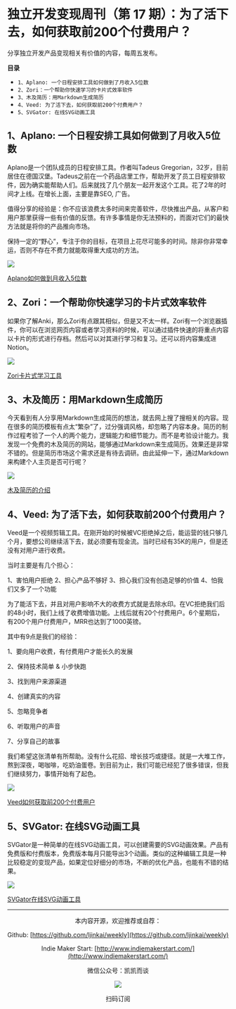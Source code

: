 # 独立开发变现周刊（第 17 期）：为了活下去，如何获取前200个付费用户？

分享独立开发产品变现相关有价值的内容，每周五发布。

**目录**
- `1、Aplano: 一个日程安排工具如何做到了月收入5位数`
- `2、Zori：一个帮助你快速学习的卡片式效率软件`
- `3、木及简历：用Markdown生成简历`
- `4、Veed: 为了活下去，如何获取前200个付费用户？`
- `5、SVGator: 在线SVG动画工具`


## 1、Aplano: 一个日程安排工具如何做到了月收入5位数

Aplano是一个团队成员的日程安排工具。作者叫Tadeus Gregorian，32岁，目前居住在德国汉堡。Tadeus之前在一个药品店里工作，帮助开发了员工日程安排软件，因为确实能帮助人们。后来就找了几个朋友一起开发这个工具。花了2年的时间才上线。在增长上面，主要是靠SEO, 广告。

值得分享的经验是：你不应该浪费太多时间来完善软件，尽快推出产品，从客户和用户那里获得一些有价值的反馈。有许多事情是你无法预料的，而面对它们的最快方法就是将你的产品推向市场。

保持一定的“野心”，专注于你的目标，在项目上花尽可能多的时间。除非你非常幸运，否则不存在不费力就能取得重大成功的方法。

![](http://qiniu.gafata.com/2021-08-26-Untitled.png?imageView2/2/w/600)

[Aplano如何做到月收入5位数](https://www.failory.com/interview/aplano)

## 2、Zori：一个帮助你快速学习的卡片式效率软件

如果你了解Anki，那么Zori有点跟其相似，但是又不太一样。Zori有一个浏览器插件，你可以在浏览网页内容或者学习资料的时候，可以通过插件快速的将重点内容以卡片的形式进行存档。然后可以对其进行学习和复习。还可以将内容集成进Notion。

![](http://qiniu.gafata.com/2021-08-26-Untitled%201.png?imageView2/2/w/600)

[Zori卡片式学习工具](https://www.playpcesohttps://www.playpcesor.com/2021/08/zorbi-flashcards.html)

## 3、木及简历：用Markdown生成简历

今天看到有人分享用Markdown生成简历的想法，就去网上搜了搜相关的内容。现在很多的简历模板有点太“繁杂”了，过分强调风格，却忽略了内容本身。简历的制作过程考验了一个人的两个能力，逻辑能力和细节能力。而不是考验设计能力。我发现一个免费的木及简历的网站，能够通过Markdown来生成简历。效果还是非常不错的。但是简历市场这个需求还是有待去调研。由此延伸一下，通过Markdown来构建个人主页是否可行呢？

![](http://qiniu.gafata.com/2021-08-26-Untitled%202.png?imageView2/2/w/600)

[木及简历的介绍](https://segmentfault.com/a/1190000040017402/en)

## 4、Veed: 为了活下去，如何获取前200个付费用户？

Veed是一个视频剪辑工具。在刚开始的时候被VC拒绝掉之后，能运营的钱只够几个月，要想公司继续活下去，就必须要有现金流。当时已经有35K的用户，但是还没有对用户进行收费。

当时主要是有几个担心：

1、害怕用户拒绝
2、担心产品不够好
3、担心我们没有创造足够的价值
4、怕我们又多了一个功能

为了能活下去，并且对用户影响不大的收费方式就是去除水印。在VC拒绝我们后的48小时，我们上线了收费增值功能。上线后就有20个付费用户。6个星期后，有200个用户付费用户，MRR也达到了1000英镑。

其中有9点是我们的经验：

1、要向用户收费，有付费用户才能长久的发展

2、保持技术简单 & 小步快跑

3、找到用户来源渠道

4、创建真实的内容

5、忽略竞争者

6、听取用户的声音

7、分享自己的故事

我们希望这张清单有所帮助。没有什么花招、增长技巧或捷径。就是一大堆工作，熬到深夜，喝咖啡，吃奶油蛋卷。到目前为止，我们可能已经犯了很多错误，但我们继续努力，事情开始有了起色。

![](http://qiniu.gafata.com/2021-08-26-MOSHED-2019-7-23-12-47-36-1.jpeg?imageView2/2/w/600)

[Veed如何获取前200个付费用户](https://veed-blog-3.herokuapp.com/blog/how-to-get-first-paid-users-saas/)

## 5、SVGator: 在线SVG动画工具

SVGator是一种简单的在线SVG动画工具，可以创建需要的SVG动画效果。产品有免费版和付费版本，免费版本每月只能导出3个动画。类似的这种编辑工具是一种比较稳定的变现产品，如果定位好细分的市场，不断的优化产品，也能有不错的结果。

![](http://qiniu.gafata.com/2021-08-26-Untitled%203.png?imageView2/2/w/600)

[SVGator在线SVG动画工具](https://www.svgator.com/pricing)

---
<center>
本内容开源，欢迎推荐或自荐：

Github: [https://github.com/ljinkai/weekly](https://github.com/ljinkai/weekly)


Indie Maker Start: [http://www.indiemakerstart.com/](http://www.indiemakerstart.com/)

微信公众号：凯凯而谈


![](http://qiniu.gafata.com/2019-03-17-web-bear.jpg?imageView2/2/w/200)

扫码订阅
</center>